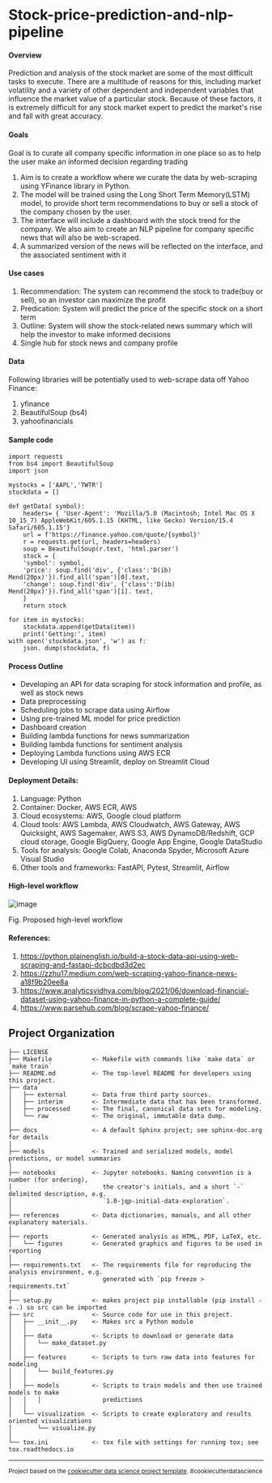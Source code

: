 Stock-price-prediction-and-nlp-pipeline
==============================

#### Overview
Prediction and analysis of the stock market are some of the most difficult tasks to execute. There are a multitude of reasons for this, including market volatility and a variety of other dependent and independent variables that influence the market value of a particular stock. Because of these factors, it is extremely difficult for any stock market expert to predict the market's rise and fall with great accuracy. 

#### Goals 
Goal is to curate all company specific information in one place so as to help the user make an informed decision regarding trading

1. Aim is to create a workflow where we curate the data by web-scraping using YFinance library in Python. 
2. The model will be trained using the Long Short Term Memory(LSTM) model, to provide short term recommendations to buy or sell a stock of the company chosen by the user.
3. The interface will include a dashboard with the stock trend for the company. We also aim to create an NLP pipeline for company specific news that will also be web-scraped. 
4. A summarized version of the news will be reflected on the interface, and the associated sentiment with it

#### Use cases
1. Recommendation: The system can recommend the stock to trade(buy or sell), so an investor can maximize the profit
2. Predication: System will predict the price of the specific stock on a short term
3. Outline: System will show the stock-related news summary which will help the investor to make informed decisions
4. Single hub for stock news and company profile

#### Data
Following libraries will be potentially used to web-scrape data off Yahoo Finance:
1. yfinance 
2. BeautifulSoup (bs4)
3. yahoofinancials

#### Sample code
```
import requests 
from bs4 import BeautifulSoup 
import json

mystocks = ['AAPL','TWTR'] 
stockdata = []

def getData( symbol):
    headers= { 'User-Agent': 'Mozilla/5.0 (Macintosh; Intel Mac OS X 10_15_7) AppleWebKit/605.1.15 (KHTML, like Gecko) Version/15.4 Safari/605.1.15'} 
    url = f'https://finance.yahoo.com/quote/{symbol}' 
    r = requests.get(url, headers=headers) 
    soup = BeautifulSoup(r.text, 'html.parser') 
    stock = {
    'symbol': symbol, 
    'price': soup.find('div', {'class':'D(ib) Mend(20px)'}).find_all('span')[0].text, 
    'change': soup.find('div', {'class':'D(ib) Mend(20px)'}).find_all('span')[1]. text,
    }
    return stock

for item in mystocks:
    stockdata.append(getData(item)) 
    print('Getting:', item)
with open('stockdata.json', 'w') as f:
    json. dump(stockdata, f)
```

#### Process Outline
- Developing an API for data scraping for stock information and profile, as well as stock news
- Data preprocessing
- Scheduling jobs to scrape data using Airflow
- Using pre-trained ML model for price prediction
- Dashboard creation
- Building lambda functions for news summarization 
- Building lambda functions for sentiment analysis
- Deploying Lambda functions using AWS ECR
- Developing UI using Streamlit, deploy on Streamlit Cloud

#### Deployment Details:
1. Language: Python
2. Container: Docker, AWS ECR, AWS
3. Cloud ecosystems: AWS, Google cloud platform
4. Cloud tools: AWS Lambda, AWS Cloudwatch, AWS Gateway, AWS Quicksight, AWS Sagemaker, AWS S3, AWS DynamoDB/Redshift, GCP cloud storage, Google BigQuery, Google App Engine, Google DataStudio
5. Tools for analysis: Google Colab, Anaconda Spyder, Microsoft Azure Visual Studio
6. Other tools and frameworks: FastAPI, Pytest, Streamlit, Airflow

#### High-level workflow

![image](https://github.com/krishna-aditi/Stock-price-prediction-and-nlp-pipeline/blob/main/reports/figures/High-level%20workflow.png)

Fig. Proposed high-level workflow

#### References:
1. https://python.plainenglish.io/build-a-stock-data-api-using-web-scraping-and-fastapi-dcbcdbd3d2ec
2. https://zzhu17.medium.com/web-scraping-yahoo-finance-news-a18f9b20ee8a
3. https://www.analyticsvidhya.com/blog/2021/06/download-financial-dataset-using-yahoo-finance-in-python-a-complete-guide/
4. https://www.parsehub.com/blog/scrape-yahoo-finance/

Project Organization
------------

    ├── LICENSE
    ├── Makefile           <- Makefile with commands like `make data` or `make train`
    ├── README.md          <- The top-level README for developers using this project.
    ├── data
    │   ├── external       <- Data from third party sources.
    │   ├── interim        <- Intermediate data that has been transformed.
    │   ├── processed      <- The final, canonical data sets for modeling.
    │   └── raw            <- The original, immutable data dump.
    │
    ├── docs               <- A default Sphinx project; see sphinx-doc.org for details
    │
    ├── models             <- Trained and serialized models, model predictions, or model summaries
    │
    ├── notebooks          <- Jupyter notebooks. Naming convention is a number (for ordering),
    │                         the creator's initials, and a short `-` delimited description, e.g.
    │                         `1.0-jqp-initial-data-exploration`.
    │
    ├── references         <- Data dictionaries, manuals, and all other explanatory materials.
    │
    ├── reports            <- Generated analysis as HTML, PDF, LaTeX, etc.
    │   └── figures        <- Generated graphics and figures to be used in reporting
    │
    ├── requirements.txt   <- The requirements file for reproducing the analysis environment, e.g.
    │                         generated with `pip freeze > requirements.txt`
    │
    ├── setup.py           <- makes project pip installable (pip install -e .) so src can be imported
    ├── src                <- Source code for use in this project.
    │   ├── __init__.py    <- Makes src a Python module
    │   │
    │   ├── data           <- Scripts to download or generate data
    │   │   └── make_dataset.py
    │   │
    │   ├── features       <- Scripts to turn raw data into features for modeling
    │   │   └── build_features.py
    │   │
    │   ├── models         <- Scripts to train models and then use trained models to make
    │   │   │                 predictions
    │   │
    │   └── visualization  <- Scripts to create exploratory and results oriented visualizations
    │       └── visualize.py
    │
    └── tox.ini            <- tox file with settings for running tox; see tox.readthedocs.io


--------

<p><small>Project based on the <a target="_blank" href="https://drivendata.github.io/cookiecutter-data-science/">cookiecutter data science project template</a>. #cookiecutterdatascience</small></p>
